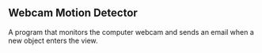 ## Webcam Motion Detector
A program that monitors the computer webcam and sends an email
when a new object enters the view.